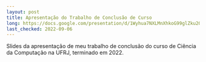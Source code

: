 ```yaml
---
layout: post
title: Apresentação do Trabalho de Conclusão de Curso
long: https://docs.google.com/presentation/d/1Wyhua7NXLMnXhkoG99glZku2OEItakeMi4yqIrRYpNc/
last_checked: 2022-09-06
---
```


Slides da apresentação de meu trabalho de conclusão do curso de Ciência da
Computação na UFRJ, terminado em 2022.